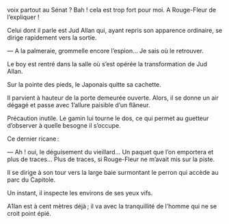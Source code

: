 voix partout au Sénat ? Bah ! cela est trop fort pour moi. A Rouge-Fleur de l’expliquer !

Celui dont il parle est Jud Allan qui, ayant repris son apparence ordinaire, se dirige rapidement vers la sortie.

— A la palmeraie, grommelle encore l’espion… Je sais où le retrouver.

Le boy est rentré dans la salle où s’est opérée la transformation de Jud Allan.

Sur la pointe des pieds, le Japonais quitte sa cachette.

Il parvient à hauteur de la porte demeurée ouverte. Alors, il se donne un air dégagé et passe avec 1’allure paisible d’un flâneur.

Précaution inutile. Le gamin lui tourne le dos, ce qui permet au guetteur d’observer à quelle besogne il s’occupe.

Ce dernier ricane :

— Ah ! oui, le déguisement du vieillard… Un paquet que l’on emportera et plus de traces… Plus de traces, si Rouge-Fleur ne m’avait mis sur la piste.

Il se dirige à son tour vers la large baie surmontant le perron qui accède au parc du Capitole.

Un instant, il inspecte les environs de ses yeux vifs.

A1lan est à cent mètres déjà ; il va avec la tranquillité de l’homme qui ne se croit point épié.
